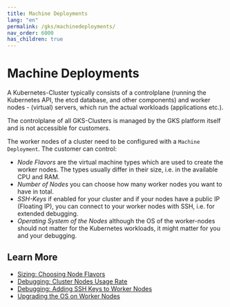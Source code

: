 ```yaml
---
title: Machine Deployments
lang: "en"
permalink: /gks/machinedeployments/
nav_order: 6000
has_children: true
---
```

# Machine Deployments

A Kubernetes-Cluster typically consists of a controlplane (running the Kubernetes API, the etcd database, and other components) and worker nodes - (virtual) servers, which run the actual workloads (applications etc.).

The controlplane of all GKS-Clusters is managed by the GKS platform itself and is not accessible for customers.

The worker nodes of a cluster need to be configured with a `Machine Deployment`. The customer can control:

* *Node Flavors* are the virtual machine types which are used to create the worker nodes. The types usually differ in their size, i.e. in the available CPU and RAM.
* *Number of Nodes* you can choose how many worker nodes you want to have in total.
* *SSH-Keys* if enabled for your cluster and if your nodes have a public IP (Floating IP), you can connect to your worker nodes with SSH, i.e. for extended debugging.
* *Operating System of the Nodes* although the OS of the worker-nodes should not matter for the Kubernetes workloads, it might matter for you and your debugging.

## Learn More

* [Sizing: Choosing Node Flavors](/gks/machinedeployments/nodeflavors/)
* [Debugging: Cluster Nodes Usage Rate](/gks/machinedeployments/clusternodesusagerate/)
* [Debugging: Adding SSH Keys to Worker Nodes](/gks/machinedeployments/add_ssh_key/)
* [Upgrading the OS on Worker Nodes](/gks/machinedeployments/updatingnodeos/)
